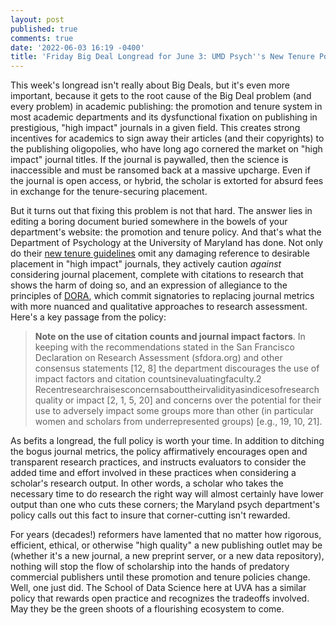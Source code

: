 ```yaml
---
layout: post
published: true
comments: true
date: '2022-06-03 16:19 -0400'
title: 'Friday Big Deal Longread for June 3: UMD Psych''s New Tenure Policy'
---
```

This week's longread isn't really about Big Deals, but it's even more important, because it gets to the root cause of the Big Deal problem (and every problem) in academic publishing: the promotion and tenure system in most academic departments and its dysfunctional fixation on publishing in prestigious, "high impact" journals in a given field. This creates strong incentives for academics to sign away their articles (and their copyrights) to the publishing oligopolies, who have long ago cornered the market on "high impact" journal titles. If the journal is paywalled, then the science is inaccessible and must be ransomed back at a massive upcharge. Even if the journal is open access, or hybrid, the scholar is extorted for absurd fees in exchange for the tenure-securing placement. 

But it turns out that fixing this problem is not that hard. The answer lies in editing a boring document buried somewhere in the bowels of your department's website: the promotion and tenure policy. And that's what the Department of Psychology at the University of Maryland has done. Not only do their [new tenure guidelines](https://psyc.umd.edu/sites/psyc.umd.edu/files/Policy_Documents/Psychology_UMD_APT_2022_Associate_Professor.pdf) omit any damaging reference to desirable placement in "high impact" journals, they actively caution _against_ considering journal placement, complete with citations to research that shows the harm of doing so, and an expression of allegiance to the principles of [DORA](http://sfdora.org), which commit signatories to replacing journal metrics with more nuanced and qualitative approaches to research assessment. Here's a key passage from the policy:

> **Note on the use of citation counts and journal impact factors**. In keeping with the recommendations stated in the San Francisco Declaration on Research Assessment (sfdora.org) and other consensus statements [12, 8] the department discourages the use of impact factors and citation countsinevaluatingfaculty.2 Recentresearchraisesconcernsabouttheirvalidityasindicesofresearch quality or impact [2, 1, 5, 20] and concerns over the potential for their use to adversely impact some groups more than other (in particular women and scholars from underrepresented groups) [e.g., 19, 10, 21]. 


As befits a longread, the full policy is worth your time. In addition to ditching the bogus journal metrics, the policy affirmatively encourages open and transparent research practices, and instructs evaluators to consider the added time and effort involved in these practices when considering a scholar's research output. In other words, a scholar who takes the necessary time to do research the right way will almost certainly have lower output than one who cuts these corners; the Maryland psych department's policy calls out this fact to insure that corner-cutting isn't rewarded.

For years (decades!) reformers have lamented that no matter how rigorous, efficient, ethical, or otherwise "high quality" a new publishing outlet may be (whether it's a new journal, a new preprint server, or a new data repository), nothing will stop the flow of scholarship into the hands of predatory commercial publishers until these promotion and tenure policies change. Well, one just did. The School of Data Science here at UVA has a similar policy that rewards open practice and recognizes the tradeoffs involved. May they be the green shoots of a flourishing ecosystem to come.
